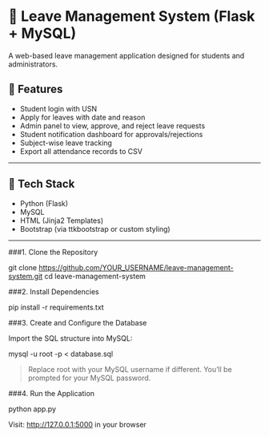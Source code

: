 # 📝 Leave Management System (Flask + MySQL)

A web-based leave management application designed for students and administrators.

## 🚀 Features

- Student login with USN
- Apply for leaves with date and reason
- Admin panel to view, approve, and reject leave requests
- Student notification dashboard for approvals/rejections
- Subject-wise leave tracking
- Export all attendance records to CSV

---

## 🧱 Tech Stack

- Python (Flask)
- MySQL
- HTML (Jinja2 Templates)
- Bootstrap (via ttkbootstrap or custom styling)
  
---


###1. Clone the Repository

git clone https://github.com/YOUR_USERNAME/leave-management-system.git
cd leave-management-system

###2. Install Dependencies

pip install -r requirements.txt

###3. Create and Configure the Database

Import the SQL structure into MySQL:

mysql -u root -p < database.sql

> Replace root with your MySQL username if different. You’ll be prompted for your MySQL password.



###4. Run the Application

python app.py

Visit: http://127.0.0.1:5000 in your browser